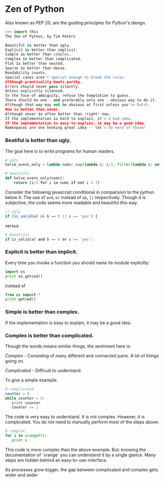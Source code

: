 # Zen of Python
Also known as PEP 20, are the guiding principles for Python's design.

```python
>>> import this
The Zen of Python, by Tim Peters

Beautiful is better than ugly.
Explicit is better than implicit.
Simple is better than complex.
Complex is better than complicated.
Flat is better than nested.
Sparse is better than dense.
Readability counts.
Special cases aren't special enough to break the rules.
Although practicality beats purity.
Errors should never pass silently.
Unless explicitly silenced.
In the face of ambiguity, refuse the temptation to guess.
There should be one-- and preferably only one --obvious way to do it.
Although that way may not be obvious at first unless you're Dutch.
Now is better than never.
Although never is often better than *right* now.
If the implementation is hard to explain, it's a bad idea.
If the implementation is easy to explain, it may be a good idea.
Namespaces are one honking great idea -- let's do more of those!
```

### Beatiful is better than ugly.
The goal here is to write programs for human readers.

```python
# ugly
halve_evens_only = lambda nums: map(lambda i: i/2, filter(lambda i: not i%2, nums))

# beautiful
def halve_evens_only(nums):
    return [i/2 for i in nums if not i % 2]
```


Consider the following javascript conditional in comparision to the python below it.
 The use of `and`, `or` instead of `&&`, `||` respectively. Though it is subjective, the code seems more readable and beautiful this way.

```javascript
// ugly
if (is_valid(a) && b == 0 || s == 'yes') {
```

versus

```python
# beautiful
if is_valid(a) and b == 0 or s == 'yes':
```

### Explicit is better than implicit.

Every time you invoke a function you should name its module explicitly:

```python
import os
print os.getcwd()
```

instead of

```python
from os import *
print getcwd()
```

### Simple is better than complex.
If the implementation is easy to explain, it may be a good idea.


### Complex is better than complicated.
Though the words means similar things, the sentiment here is:

*Complex* - Consisting of many different and connected parts. A lot of things going on.

*Complicated* - Difficult to understand.

To give a simple example:

```python
# complicated
counter = 0
while counter < 5:
   print counter
   counter += 1
```
The code is very easy to understand. It is not complex. However, it is complicated. You do not need to manually perform most of the steps above.

```python
# complex
for i in xrange(5):
   print i
```

This code is more complex than the above example. But: knowing the documentation of ´xrange´ you can understand it by a single glance. Many steps are hidden behind an easy-to-use-interface.

As processes grow bigger, the gap between complicated and complex gets wider and wider

